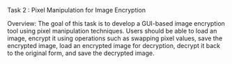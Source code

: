 Task 2 : Pixel Manipulation for Image Encryption

Overview:
The goal of this task is to develop a GUI-based image encryption tool using pixel manipulation techniques. Users should be able to load an image, encrypt it using operations such as swapping pixel values, save the encrypted image, load an encrypted image for decryption, decrypt it back to the original form, and save the decrypted image.

